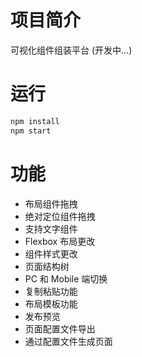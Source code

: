 # 项目简介
可视化组件组装平台 (开发中...)

# 运行

```bash
npm install
npm start
```

# 功能

+ 布局组件拖拽
+ 绝对定位组件拖拽
+ 支持文字组件
+ Flexbox 布局更改
+ 组件样式更改
+ 页面结构树
+ PC 和 Mobile 端切换
+ 复制粘贴功能
+ 布局模板功能
+ 发布预览
+ 页面配置文件导出
+ 通过配置文件生成页面